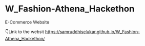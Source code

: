 # W_Fashion-Athena_Hackethon
E-Commerce Website

👇Link to the websit
https://samruddhiselukar.github.io/W_Fashion-Athena_Hackethon/
